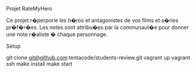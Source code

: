 Projet RateMyHero

Ce projet r�perporie les h�ros et antagonistes de vos films et s�ries pr�f�r�es.
Les notes sont attribu�es par la communaut�e pour donner une note r�aliste � chaque personnage.

Setup

git clone git@github.com:tentacode/students-review.git
vagrant up
vagrant ssh
make install
make start

